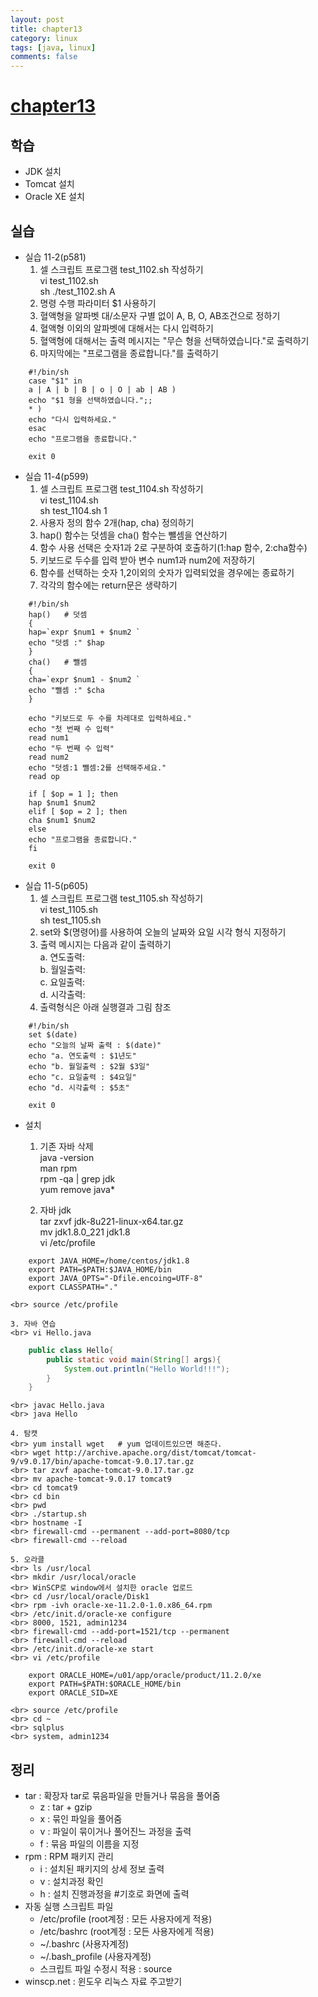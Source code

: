 ```yaml
---
layout: post
title: chapter13
category: linux
tags: [java, linux]
comments: false
---
```


# [chapter13]()

## 학습
* JDK 설치 
* Tomcat 설치 
* Oracle XE 설치 

## 실습
* 실습 11-2(p581)
    1. 셀 스크립트 프로그램 test_1102.sh 작성하기
    <br> vi test_1102.sh
    <br> sh ./test_1102.sh A
    2. 명령 수행 파라미터 $1 사용하기
    3. 혈액형을 알파벳 대/소문자 구별 없이 A, B, O, AB조건으로 정하기
    4. 혈액형 이외의 알파벳에 대해서는 다시 입력하기
    5. 혈액형에 대해서는 출력 메시지는 "무슨 형을 선택하였습니다."로 출력하기
    6. 마지막에는 "프로그램을 종료합니다."를 출력하기
~~~shell
    #!/bin/sh
    case "$1" in
    a | A | b | B | o | O | ab | AB )
    echo "$1 형을 선택하였습니다.";;
    * ) 
    echo "다시 입력하세요."
    esac
    echo "프로그램을 종료합니다."

    exit 0
~~~

* 실습 11-4(p599)
    1. 셀 스크립트 프로그램 test_1104.sh 작성하기
    <br> vi test_1104.sh
    <br> sh test_1104.sh 1
    2. 사용자 정의 함수 2개(hap, cha) 정의하기
    3. hap() 함수는 덧셈을 cha() 함수는 뺄셈을 연산하기
    4. 함수 사용 선택은 숫자1과 2로 구분하여 호출하기(1:hap 함수, 2:cha함수)
    5. 키보드로 두수를 입력 받아 변수 num1과 num2에 저장하기
    6. 함수를 선택하는 숫자 1,2이외의 숫자가 입력되었을 경우에는 종료하기
    7. 각각의 함수에는 return문은 생략하기
~~~shell
    #!/bin/sh
    hap()   # 덧셈
    {
    hap=`expr $num1 + $num2 `
    echo "덧셈 :" $hap
    }
    cha()   # 뺄셈
    {
    cha=`expr $num1 - $num2 `
    echo "뺄셈 :" $cha
    }

    echo "키보드로 두 수를 차레대로 입력하세요."
    echo "첫 번째 수 입력"
    read num1
    echo "두 번째 수 입력"
    read num2
    echo "덧셈:1 뺄셈:2를 선택해주세요."
    read op

    if [ $op = 1 ]; then
    hap $num1 $num2
    elif [ $op = 2 ]; then
    cha $num1 $num2
    else
    echo "프로그램을 종료합니다."
    fi

    exit 0
~~~

* 실습 11-5(p605)
    1. 셀 스크립트 프로그램 test_1105.sh 작성하기
    <br> vi test_1105.sh
    <br> sh test_1105.sh
    2. set와 $(명령어)를 사용하여 오늘의 날짜와 요일 시각 형식 지정하기
    3. 출력 메시지는 다음과 같이 출력하기
    <br> a. 연도출력:
    <br> b. 월일출력:
    <br> c. 요일출력:
    <br> d. 시각출력:
    4. 출력형식은 아래 실행결과 그림 참조
~~~shell
    #!/bin/sh
    set $(date)
    echo "오늘의 날짜 출력 : $(date)"
    echo "a. 연도출력 : $1년도"
    echo "b. 월일출력 : $2월 $3일"
    echo "c. 요일출력 : $4요일"
    echo "d. 시각출력 : $5초"

    exit 0
~~~

* 설치
    1. 기존 자바 삭제
    <br> java -version
    <br> man rpm
    <br> rpm -qa | grep jdk
    <br> yum remove java*

    2. 자바 jdk
    <br> tar zxvf jdk-8u221-linux-x64.tar.gz
    <br> mv jdk1.8.0_221 jdk1.8
    <br> vi /etc/profile
~~~shell
    export JAVA_HOME=/home/centos/jdk1.8
    export PATH=$PATH:$JAVA_HOME/bin
    export JAVA_OPTS="-Dfile.encoing=UTF-8"
    export CLASSPATH="."
~~~
    <br> source /etc/profile

    3. 자바 연습
    <br> vi Hello.java
~~~java
    public class Hello{
        public static void main(String[] args){
            System.out.println("Hello World!!!");
        }
    }
~~~
    <br> javac Hello.java
    <br> java Hello
    
    4. 탐캣
    <br> yum install wget   # yum 업데이트있으면 해준다.
    <br> wget http://archive.apache.org/dist/tomcat/tomcat-9/v9.0.17/bin/apache-tomcat-9.0.17.tar.gz
    <br> tar zxvf apache-tomcat-9.0.17.tar.gz
    <br> mv apache-tomcat-9.0.17 tomcat9
    <br> cd tomcat9
    <br> cd bin
    <br> pwd
    <br> ./startup.sh
    <br> hostname -I
    <br> firewall-cmd --permanent --add-port=8080/tcp
    <br> firewall-cmd --reload

    5. 오라클
    <br> ls /usr/local
    <br> mkdir /usr/local/oracle
    <br> WinSCP로 window에서 설치한 oracle 업로드
    <br> cd /usr/local/oracle/Disk1
    <br> rpm -ivh oracle-xe-11.2.0-1.0.x86_64.rpm
    <br> /etc/init.d/oracle-xe configure
    <br> 8000, 1521, admin1234
    <br> firewall-cmd --add-port=1521/tcp --permanent
    <br> firewall-cmd --reload
    <br> /etc/init.d/oracle-xe start
    <br> vi /etc/profile
~~~shell
    export ORACLE_HOME=/u01/app/oracle/product/11.2.0/xe
    export PATH=$PATH:$ORACLE_HOME/bin
    export ORACLE_SID=XE
~~~
    <br> source /etc/profile
    <br> cd ~
    <br> sqlplus
    <br> system, admin1234

## 정리
* tar : 확장자 tar로 묶음파일을 만들거나 묶음을 풀어줌
    - z : tar + gzip
    - x : 묶인 파일을 풀어줌
    - v : 파일이 묶이거나 풀어진느 과정을 출력
    - f : 묶음 파일의 이름을 지정
* rpm : RPM 패키지 관리
    - i : 설치된 패키지의 상세 정보 출력
    - v : 설치과정 확인
    - h : 설치 진행과정을 #기호로 화면에 출력
* 자동 실행 스크립트 파일
    - /etc/profile      (root계정 : 모든 사용자에게 적용)
    - /etc/bashrc       (root계정 : 모든 사용자에게 적용)
    - ~/.bashrc         (사용자계정)
    - ~/.bash_profile   (사용자계정)
    - 스크립트 파일 수정시 적용 : source
* winscp.net : 윈도우 리눅스 자료 주고받기